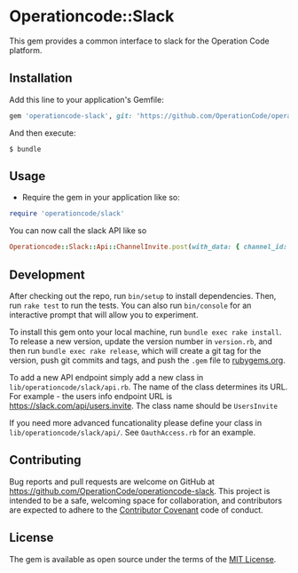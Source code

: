 # Operationcode::Slack

This gem provides a common interface to slack for the Operation Code platform.

## Installation

Add this line to your application's Gemfile:

```ruby
gem 'operationcode-slack', git: 'https://github.com/OperationCode/operationcode-slack'
```

And then execute:

    $ bundle

## Usage

* Require the gem in your application like so:
```ruby
require 'operationcode/slack'
```

You can now call the slack API like so

```ruby
Operationcode::Slack::Api::ChannelInvite.post(with_data: { channel_id: '1234', user: 'ID1234' })
```

## Development

After checking out the repo, run `bin/setup` to install dependencies. Then, run `rake test` to run the tests. You can also run `bin/console` for an interactive prompt that will allow you to experiment.

To install this gem onto your local machine, run `bundle exec rake install`. To release a new version, update the version number in `version.rb`, and then run `bundle exec rake release`, which will create a git tag for the version, push git commits and tags, and push the `.gem` file to [rubygems.org](https://rubygems.org).

To add a new API endpoint simply add a new class in ```lib/operationcode/slack/api.rb```. The name of the class determines its URL.
For example - the users info endpoint URL is https://slack.com/api/users.invite. The class name should be ```UsersInvite```

If you need more advanced funcationality please define your class in ```lib/operationcode/slack/api/```. See ```OauthAccess.rb``` for an example.

## Contributing

Bug reports and pull requests are welcome on GitHub at https://github.com/OperationCode/operationcode-slack. This project is intended to be a safe, welcoming space for collaboration, and contributors are expected to adhere to the [Contributor Covenant](http://contributor-covenant.org) code of conduct.


## License

The gem is available as open source under the terms of the [MIT License](http://opensource.org/licenses/MIT).


